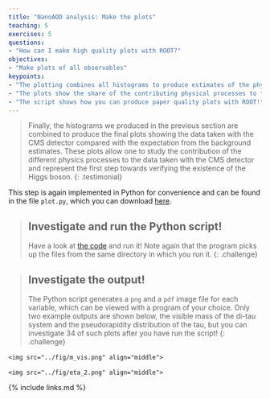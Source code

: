 ```yaml
---
title: "NanoAOD analysis: Make the plots"
teaching: 5
exercises: 5
questions:
- "How can I make high quality plots with ROOT?"
objectives:
- "Make plots of all observables"
keypoints:
- "The plotting combines all histograms to produce estimates of the physical processes and create a figure with a physical meaning."
- "The plots show the share of the contributing physical processes to the data, but without systematic uncertainties."
- "The script shows how you can produce paper quality plots with ROOT!"
---
```


> Finally, the histograms we produced in the previous section are combined to produce the final plots showing the data taken with the CMS detector compared with the expectation from the background estimates. These plots allow one to study the contribution of the different physics processes to the data taken with the CMS detector and represent the first step towards verifying the existence of the Higgs boson.
{: .testimonial}

This step is again implemented in Python for convenience and can be found in the file `plot.py`, which you can download [here](../code/plot.py).

> ## Investigate and run the Python script!
> Have a look at [the code](../code/plot.py) and run it! Note again that the program picks up the files from the same directory in which you run it.
{: .challenge}

> ## Investigate the output!
> The Python script generates a `png` and a `pdf` image file for each variable, which can be viewed with a program of your choice. Only two example outputs are shown below, the visible mass of the di-tau system and the pseudorapidity distribution of the tau, but you can investigate 34 of such plots after you have run the script!
{: .challenge}

<div class="row">
  <div class="col-md-6">

    <img src="../fig/m_vis.png" align="middle">

  </div>
  <div class="col-md-6">

    <img src="../fig/eta_2.png" align="middle">

  </div>
</div>

{% include links.md %}
